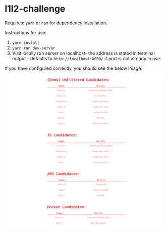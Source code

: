 # l1l2-challenge

Requires: `yarn` or `npm` for dependency installation.

Instructions for use:
1. `yarn install`
2. `yarn run dev-server`
3. Visit locally run server on localhost- the address is stated in terminal output - defaults to `http://localhost:8080/` if port is not already in use.

If you have configured correctly, you should see the below image:
![/public/images/screenshot.png](/public/images/screenshot.png?raw=true "Screenshot")
